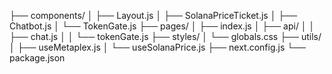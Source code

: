 ├── components/
│   ├── Layout.js
│   ├── SolanaPriceTicket.js
│   ├── Chatbot.js
│   └── TokenGate.js
├── pages/
│   ├── index.js
│   ├── api/
│   │   ├── chat.js
│   │   └── tokenGate.js
├── styles/
│   └── globals.css
├── utils/
│   ├── useMetaplex.js
│   └── useSolanaPrice.js
├── next.config.js
└── package.json